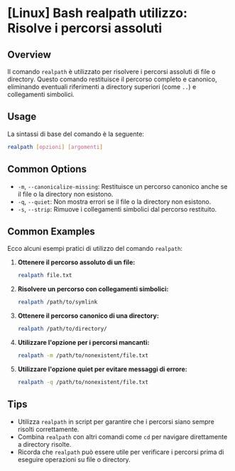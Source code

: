 # [Linux] Bash realpath utilizzo: Risolve i percorsi assoluti

## Overview
Il comando `realpath` è utilizzato per risolvere i percorsi assoluti di file o directory. Questo comando restituisce il percorso completo e canonico, eliminando eventuali riferimenti a directory superiori (come `..`) e collegamenti simbolici.

## Usage
La sintassi di base del comando è la seguente:

```bash
realpath [opzioni] [argomenti]
```

## Common Options
- `-m`, `--canonicalize-missing`: Restituisce un percorso canonico anche se il file o la directory non esistono.
- `-q`, `--quiet`: Non mostra errori se il file o la directory non esistono.
- `-s`, `--strip`: Rimuove i collegamenti simbolici dal percorso restituito.

## Common Examples
Ecco alcuni esempi pratici di utilizzo del comando `realpath`:

1. **Ottenere il percorso assoluto di un file:**
   ```bash
   realpath file.txt
   ```

2. **Risolvere un percorso con collegamenti simbolici:**
   ```bash
   realpath /path/to/symlink
   ```

3. **Ottenere il percorso canonico di una directory:**
   ```bash
   realpath /path/to/directory/
   ```

4. **Utilizzare l'opzione per i percorsi mancanti:**
   ```bash
   realpath -m /path/to/nonexistent/file.txt
   ```

5. **Utilizzare l'opzione quiet per evitare messaggi di errore:**
   ```bash
   realpath -q /path/to/nonexistent/file.txt
   ```

## Tips
- Utilizza `realpath` in script per garantire che i percorsi siano sempre risolti correttamente.
- Combina `realpath` con altri comandi come `cd` per navigare direttamente a directory risolte.
- Ricorda che `realpath` può essere utile per verificare i percorsi prima di eseguire operazioni su file o directory.